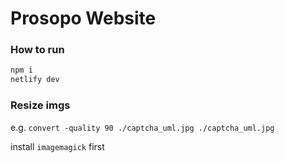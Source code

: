 # Prosopo Website

### How to run

```typescript
npm i
netlify dev
```

### Resize imgs
e.g. `convert -quality 90 ./captcha_uml.jpg ./captcha_uml.jpg`

install `imagemagick` first
